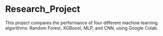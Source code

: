 # Research_Project

This project compares the performance of four different machine learning algorithms: Random Forest, XGBoost, MLP, and CNN, using Google Colab.
